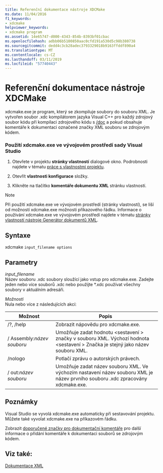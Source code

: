 ```yaml
---
title: Referenční dokumentace nástroje XDCMake
ms.date: 11/04/2016
f1_keywords:
- xdcmake
helpviewer_keywords:
- xdcmake program
ms.assetid: 14e65747-d000-4343-854b-8393bf01cbac
ms.openlocfilehash: adbb06b5100850aac0cfd191a530d5c98b380738
ms.sourcegitcommit: dedd4c3cb28adec3793329018b9163ffddf890a4
ms.translationtype: MT
ms.contentlocale: cs-CZ
ms.lasthandoff: 03/11/2019
ms.locfileid: "57740443"
---
```

# <a name="xdcmake-reference"></a>Referenční dokumentace nástroje XDCMake

xdcmake.exe je program, který se zkompiluje soubory do souboru XML. Je vytvořen soubor .xdc kompilátorem jazyka Visual C++ pro každý zdrojový soubor kódu při kompilaci zdrojového kódu s [/doc](../build/reference/doc-process-documentation-comments-c-cpp.md) a pokud obsahuje komentáře k dokumentaci označené značky XML souboru se zdrojovým kódem.

### <a name="to-use-xdcmakeexe-in-the-visual-studio-development-environment"></a>Použití xdcmake.exe ve vývojovém prostředí sady Visual Studio

1. Otevřete v projektu **stránky vlastností** dialogové okno. Podrobnosti najdete v tématu [práce s vlastnostmi projektu](../ide/working-with-project-properties.md).

1. Otevřít **vlastnosti konfigurace** složky.

1. Klikněte na tlačítko **komentáře dokumentu XML** stránku vlastností.

> [!NOTE]
>  Při použití xdcmake.exe ve vývojovém prostředí (stránky vlastností), se liší od možností xdcmake.exe možnosti příkazového řádku. Informace o používání xdcmake.exe ve vývojovém prostředí najdete v tématu [stránky vlastností nástroje Generátor dokumentů XML](../ide/xml-document-generator-tool-property-pages.md).

## <a name="syntax"></a>Syntaxe

xdcmake `input_filename options`

## <a name="parameters"></a>Parametry

*input_filename*<br/>
Název souboru .xdc soubory sloužící jako vstup pro xdcmake.exe. Zadejte jeden nebo více souborů .xdc nebo použijte *.xdc používat všechny soubory v aktuálním adresáři.

*Možnosti*<br/>
Nula nebo více z následujících akcí:

|Možnost|Popis|
|------------|-----------------|
|/?, /help|Zobrazit nápovědu pro xdcmake.exe.|
|/ Assembly:*název souboru*|Umožňuje zadat hodnotu \<sestavení > značky v souboru XML.  Výchozí hodnota \<sestavení > Značka je stejný jako název souboru XML.|
|/nologo|Potlačí zprávu o autorských právech.|
|/ out:*název souboru*|Umožňuje zadat název souboru XML.  Ve výchozím nastavení název souboru XML je název prvního souboru .xdc zpracovány xdcmake.exe.|

## <a name="remarks"></a>Poznámky

Visual Studio se vyvolá xdcmake.exe automaticky při sestavování projektu. Můžete také vyvolat xdcmake.exe na příkazovém řádku.

Zobrazit [doporučené značky pro dokumentační komentáře](../ide/recommended-tags-for-documentation-comments-visual-cpp.md) pro další informace o přidání komentáře k dokumentaci souborů se zdrojovým kódem.

## <a name="see-also"></a>Viz také:

[Dokumentace XML](../ide/xml-documentation-visual-cpp.md)
